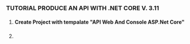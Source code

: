 ### TUTORIAL PRODUCE AN API WITH .NET CORE V. 3.11

1. #### Create Project with tempalate "API Web And Console ASP.Net Core"
    
2. ###